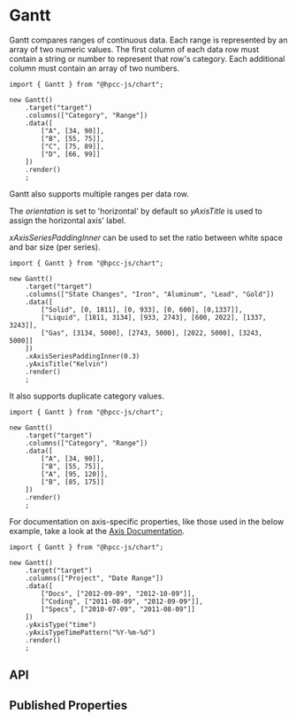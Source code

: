# Gantt

<!--meta
{
    "id": 7171,
    "name": "Gantt",
    "kind": 128,
    "kindString": "Class",
    "flags": {
        "isExported": true
    },
    "sources": [
        {
            "fileName": "Gantt.ts",
            "line": 3,
            "character": 18
        }
    ],
    "extendedTypes": [
        {
            "type": "reference",
            "name": "Bar",
            "id": 3979
        }
    ],
    "folder": "packages/chart"
}
-->

Gantt compares ranges of continuous data. Each range is represented by an array of two numeric values. The first column of each data row must contain a string or number to represent that row's category. Each additional column must contain an array of two numbers.

```sample-code
import { Gantt } from "@hpcc-js/chart";

new Gantt()
    .target("target")
    .columns(["Category", "Range"])
    .data([
        ["A", [34, 90]],
        ["B", [55, 75]],
        ["C", [75, 89]],
        ["D", [66, 99]]
    ])
    .render()
    ;
```

Gantt also supports multiple ranges per data row.

The _orientation_ is set to 'horizontal' by default so _yAxisTitle_ is used to assign the horizontal axis' label.

_xAxisSeriesPaddingInner_ can be used to set the ratio between white space and bar size (per series).

```sample-code
import { Gantt } from "@hpcc-js/chart";

new Gantt()
    .target("target")
    .columns(["State Changes", "Iron", "Aluminum", "Lead", "Gold"])
    .data([
        ["Solid", [0, 1811], [0, 933], [0, 600], [0,1337]],
        ["Liquid", [1811, 3134], [933, 2743], [600, 2022], [1337, 3243]],
        ["Gas", [3134, 5000], [2743, 5000], [2022, 5000], [3243, 5000]]
    ])
	.xAxisSeriesPaddingInner(0.3)
    .yAxisTitle("Kelvin")
    .render()
    ;
```

It also supports duplicate category values.

```sample-code
import { Gantt } from "@hpcc-js/chart";

new Gantt()
    .target("target")
    .columns(["Category", "Range"])
    .data([
        ["A", [34, 90]],
        ["B", [55, 75]],
        ["A", [95, 120]],
        ["B", [85, 175]]
    ])
    .render()
    ;
```

For documentation on axis-specific properties, like those used in the below example, take a look at the [Axis Documentation](./XYAxis.md).

```sample-code
import { Gantt } from "@hpcc-js/chart";

new Gantt()
    .target("target")
    .columns(["Project", "Date Range"])
    .data([
        ["Docs", ["2012-09-09", "2012-10-09"]],
        ["Coding", ["2011-08-09", "2012-09-09"]],
        ["Specs", ["2010-07-09", "2011-08-09"]]
    ])
    .yAxisType("time")
    .yAxisTypeTimePattern("%Y-%m-%d")
    .render()
    ;
```

## API

## Published Properties
```@hpcc-js/chart:Gantt
```
